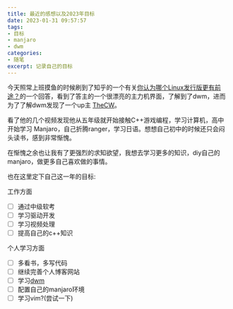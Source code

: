 ```yaml
---
title: 最近的感想以及2023年目标
date: 2023-01-31 09:57:57
tags:
- 目标
- manjaro
- dwm
categories: 
- 随笔
excerpt: 记录自己的目标
---
```


今天照常上班摸鱼的时候刷到了知乎的一个有关[你认为哪个Linux发行版更有前途？](https://www.zhihu.com/question/399967127/answer/1805622525)的一个回答，看到了答主的一个很漂亮的主力机界面，了解到了dwm，进而为了了解dwm发现了一个up主 [TheCW](https://space.bilibili.com/13081489)。

看了他的几个视频发现他从五年级就开始接触C++游戏编程，学习计算机，高中开始学习 Manjaro，自己折腾ranger，学习日语。想想自己初中的时候还只会闷头读书，感到非常惭愧。

在惭愧之余也让我有了更强烈的求知欲望，我想去学习更多的知识，diy自己的manjaro，做更多自己喜欢做的事情。

也在这里定下自己这一年的目标:

工作方面
- [ ] 通过中级软考
- [ ] 学习驱动开发
- [ ] 学习视频处理
- [ ] 提高自己的c++知识

个人学习方面
- [ ] 多看书，多写代码
- [ ] 继续完善个人博客网站
- [ ] 学习[dwm](https://dwm.suckless.org/)
- [ ] 配置自己的manjaro环境
- [ ] 学习vim?(尝试一下)